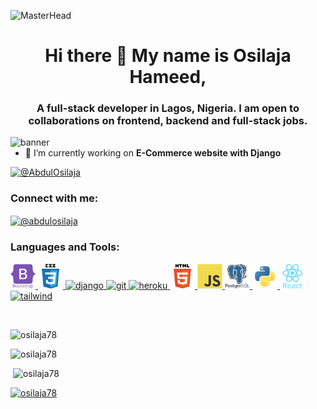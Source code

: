 ![MasterHead](https://cdn.hashnode.com/res/hashnode/image/upload/v1642776898162/A0RiFSWR1.jpeg)

<h1 align="center">Hi there 👋 My name is Osilaja Hameed,</h1>
<h3 align="center">A full-stack developer in Lagos, Nigeria. I am open to collaborations on frontend, backend and full-stack jobs.</h3>


<img align="right" width="600px" src="https://www.wingstechsolutions.com/wp-content/uploads/2022/03/full-stack-development.gif" alt="banner" />

- 🔭 I’m currently working on **E-Commerce website with Django**

<p align="left"> <a href="https://twitter.com/@AbdulOsilaja" target="blank"><img src="https://img.shields.io/twitter/follow/@AbdulOsilaja?logo=twitter&style=for-the-badge" alt="@AbdulOsilaja" /></a> </p>

<h3 align="left">Connect with me:</h3>
<p align="left">
<a href="https://twitter.com/@AbdulOsilaja" target="blank"><img align="center" src="https://raw.githubusercontent.com/rahuldkjain/github-profile-readme-generator/master/src/images/icons/Social/twitter.svg" alt="@abdulosilaja" height="30" width="40" /></a>
</p>


<h3 align="left">Languages and Tools:</h3>
<p align="left"> <a href="https://getbootstrap.com" target="_blank" rel="noreferrer"> <img src="https://raw.githubusercontent.com/devicons/devicon/master/icons/bootstrap/bootstrap-plain-wordmark.svg" alt="bootstrap" width="40" height="40"/> </a> <a href="https://www.w3schools.com/css/" target="_blank" rel="noreferrer"> <img src="https://raw.githubusercontent.com/devicons/devicon/master/icons/css3/css3-original-wordmark.svg" alt="css3" width="40" height="40"/> </a> <a href="https://www.djangoproject.com/" target="_blank" rel="noreferrer"> <img src="https://cdn.worldvectorlogo.com/logos/django.svg" alt="django" width="40" height="40"/> </a> <a href="https://git-scm.com/" target="_blank" rel="noreferrer"> <img src="https://www.vectorlogo.zone/logos/git-scm/git-scm-icon.svg" alt="git" width="40" height="40"/> </a> <a href="https://heroku.com" target="_blank" rel="noreferrer"> <img src="https://www.vectorlogo.zone/logos/heroku/heroku-icon.svg" alt="heroku" width="40" height="40"/> </a> <a href="https://www.w3.org/html/" target="_blank" rel="noreferrer"> <img src="https://raw.githubusercontent.com/devicons/devicon/master/icons/html5/html5-original-wordmark.svg" alt="html5" width="40" height="40"/> </a> <a href="https://developer.mozilla.org/en-US/docs/Web/JavaScript" target="_blank" rel="noreferrer"> <img src="https://raw.githubusercontent.com/devicons/devicon/master/icons/javascript/javascript-original.svg" alt="javascript" width="40" height="40"/> </a> <a href="https://www.postgresql.org" target="_blank" rel="noreferrer"> <img src="https://raw.githubusercontent.com/devicons/devicon/master/icons/postgresql/postgresql-original-wordmark.svg" alt="postgresql" width="40" height="40"/> </a> <a href="https://www.python.org" target="_blank" rel="noreferrer"> <img src="https://raw.githubusercontent.com/devicons/devicon/master/icons/python/python-original.svg" alt="python" width="40" height="40"/> </a> <a href="https://reactjs.org/" target="_blank" rel="noreferrer"> <img src="https://raw.githubusercontent.com/devicons/devicon/master/icons/react/react-original-wordmark.svg" alt="react" width="40" height="40"/> </a> <a href="https://tailwindcss.com/" target="_blank" rel="noreferrer"> <img src="https://www.vectorlogo.zone/logos/tailwindcss/tailwindcss-icon.svg" alt="tailwind" width="40" height="40"/> </a> </p>

<br />

<p><img align="" src="https://github-readme-stats.vercel.app/api/top-langs?username=osilaja78&show_icons=true&locale=en&layout=compact" alt="osilaja78" /></p>
<p><img align="" src="https://github-readme-streak-stats.herokuapp.com/?user=osilaja78&" alt="osilaja78" /></p>

<p>&nbsp;<img align="" src="https://github-readme-stats.vercel.app/api?username=osilaja78&show_icons=true&locale=en" alt="osilaja78" /></p>

<p align="left"> <a href="https://github.com/ryo-ma/github-profile-trophy"><img src="https://github-profile-trophy.vercel.app/?username=osilaja78" alt="osilaja78" /></a> </p>



<!--
**Osilaja78/Osilaja78** is a ✨ _special_ ✨ repository because its `README.md` (this file) appears on your GitHub profile.

<img src="" alt="banner" style="text-align: right;"/>

Here are some ideas to get you started:

- 🔭 I’m currently working on ...
- 🌱 I’m currently learning ...
- 👯 I’m looking to collaborate on ...
- 🤔 I’m looking for help with ...
- 💬 Ask me about ...
- 📫 How to reach me: ...
- 😄 Pronouns: ...
- ⚡ Fun fact: ...
-->
